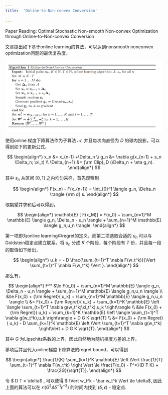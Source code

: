 ```yaml
---
title:  'Online-to-Non-convex Conversion'

---
```






Paper Reading: Optimal Stochastic Non-smooth Non-convex Optimization through Online-to-Non-convex Conversion



文章提出如下基于online learning的算法，可以达到nonsmooth nonconvex optimization问题的最优复杂度。



![image-20230215153359260](/images/posts/NSNC/image-20230215153359260.png)



使用online 梯度下降算法作为子算法 $\mathcal{A}$, 并且每次向直径为 $D$ 的球内投影，可以得到如下的更新公式，

$$
\begin{align*}
x_n &= x_{n-1} +\Delta_n \\
g_n &= \nabla g(x_{n-1} + s_n \Delta_n; \xi_t) \\
\Delta_{n+1} &= {\rm Clip}_D (\Delta_n + \eta g_n). 
\end{align*}
$$


其中 $s_n$ 从区间 $[0,1]$ 之内均匀采样，首先观察到


$$
\begin{align*}
F(x_n) - F(x_{n-1}) = \int_{0}^1  \langle g_n, \Delta_n \rangle  {\rm d} s.
\end{align*}
$$



取期望并求和后可以得到，



$$
\begin{align*}
\mathbb{E} [ F(x_M)] = F(x_0) + \sum_{n=1}^M \mathbb{E} \langle g_n, \Delta_n - u_n \rangle + \sum_{n=1}^M \mathbb{E} \langle g_n,u_n \rangle. 
\end{align*}
$$



第一项即为online learning中regret的定义，而第二项选取合适的 $u_n$ 可以与Goldstein稳定点建立联系，将 $u_n$ 分成 $K$ 个阶段，每个阶段有 $T$ 份，并且每一段的取值如下给出，



$$
\begin{align*}
  u_k  = - D \frac{\sum_{t=1}^T \nabla F(w_t^k)}{\Vert \sum_{t=1}^T \nabla F(w_t^k) \Vert }.
\end{align*}
$$


那么有，


$$
\begin{align*}
F^* &\le F(x_0) + \sum_{n=1}^M \mathbb{E} \langle g_n, \Delta_n - u_n \rangle + \sum_{n=1}^M \mathbb{E} \langle g_n,u_n \rangle \\
 &\le  F(x_0) + {\rm Regret}( u_k) + \sum_{n=1}^M \mathbb{E} \langle g_n,u_n \rangle \\
 &= F(x_0) + {\rm Regret}( u_k) + \sum_{k=1}^K  \mathbb{E} \left \langle \sum_{t=1}^T \nabla g(w_t^k;\xi_t^k),u_k \right\rangle \\
 &\le F(x_0) + {\rm Regret}( u_k) + \sum_{k=1}^K  \mathbb{E} \left \langle \sum_{t=1}^T \nabla g(w_t^k),u_k \right\rangle + D G K \sqrt{T} \\
 &= F(x_0) + {\rm Regret}( u_k) - D \sum_{k=1}^K  \mathbb{E} \left \Vert \sum_{t=1}^T \nabla g(w_t^k) \right\Vert + D G K \sqrt{T}.
\end{align*}
$$



其中 $G$ 为Lipschitz系数的上界，因此自然地为随机梯度方差的上界。



移项后并且代入online梯度下降算法的regret bound，可以得到


$$
\begin{align*}
\frac{1}{K} \sum_{k=1}^K \mathbb{E} \left \Vert \frac{1}{T} \sum_{t=1}^T \nabla F(w_t^k) \right \Vert \le \frac{F(x_0) - F^*}{D T K} + \frac{2G}{\sqrt{T}}.
\end{align*}
$$


令 $ D T = \delta$ , 可以使得 $ \Vert w_t^k - \bar w_t^k \Vert \le \delta$,  因此上面的算法可以在 $\mathcal{O}( G^2 \Delta\delta^{-1} \epsilon^{-3})$ 的时间内找到 $(\delta,\epsilon$) - 稳定点.

